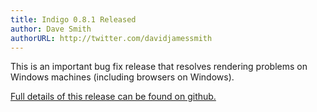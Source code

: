 ```yaml
---
title: Indigo 0.8.1 Released
author: Dave Smith
authorURL: http://twitter.com/davidjamessmith
---
```


This is an important bug fix release that resolves rendering problems on Windows machines (including browsers on Windows).

[Full details of this release can be found on github.](https://github.com/PurpleKingdomGames/indigo/releases/tag/v0.8.1)
